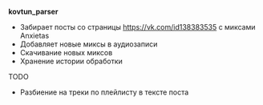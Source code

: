 **kovtun_parser**

* Забирает посты со страницы https://vk.com/id138383535 с миксами Anxietas
* Добавляет новые миксы в аудиозаписи
* Скачивание новых миксов
* Хранение истории обработки

TODO
* Разбиение на треки по плейлисту в тексте поста